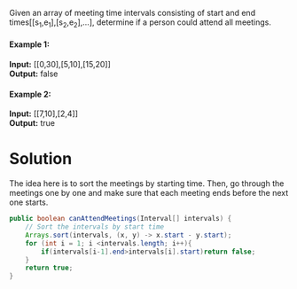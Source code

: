 Given an array of meeting time intervals consisting of start and end times[[s<sub>1</sub>,e<sub>1</sub>],[s<sub>2</sub>,e<sub>2</sub>],...], determine if a person could attend all meetings.

#### Example 1:

**Input:** [[0,30],[5,10],[15,20]]\
**Output:** false

#### Example 2:

**Input:** [[7,10],[2,4]]\
**Output:** true

# Solution

The idea here is to sort the meetings by starting time. Then, go through the meetings one by one and make sure that each meeting ends before the next one starts.

```java
public boolean canAttendMeetings(Interval[] intervals) {
    // Sort the intervals by start time
    Arrays.sort(intervals, (x, y) -> x.start - y.start);
    for (int i = 1; i <intervals.length; i++){
        if(intervals[i-1].end>intervals[i].start)return false;
    }
    return true;
}
```